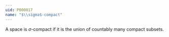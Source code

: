 ```yaml
---
uid: P000017
name: "$\\sigma$-compact"
---
```

A space is $\sigma$-compact if it is the union of countably many compact subsets.

